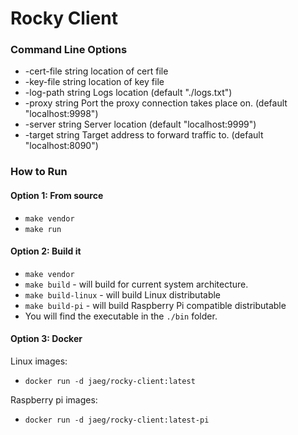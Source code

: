 # Rocky Client

### Command Line Options
-  -cert-file string
        location of cert file
-  -key-file string
        location of key file
-  -log-path string
        Logs location (default "./logs.txt")
-  -proxy string
        Port the proxy connection takes place on. (default "localhost:9998")
-  -server string
        Server location (default "localhost:9999")
-  -target string
        Target address to forward traffic to. (default "localhost:8090")

### How to Run
#### Option 1: From source
- `make vendor`
- `make run`

#### Option 2: Build it
- `make vendor`
- `make build` - will build for current system architecture. 
- `make build-linux` - will build Linux distributable
- `make build-pi` - will build Raspberry Pi compatible distributable
- You will find the executable in the `./bin` folder.

#### Option 3: Docker
Linux images:
- `docker run -d jaeg/rocky-client:latest`

Raspberry pi images:
- `docker run -d jaeg/rocky-client:latest-pi`

